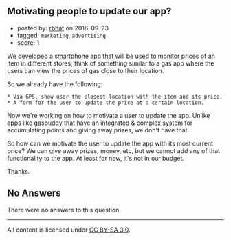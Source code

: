 ## Motivating people to update our app?

- posted by: [rbhat](https://stackexchange.com/users/2967721/rbhat) on 2016-09-23
- tagged: `marketing`, `advertising`
- score: 1

We developed a smartphone app that will be used to monitor prices of an item in different stores; think of something similar to a gas app where the users can view the prices of gas close to their location.

So we already have the following:

    * Via GPS, show user the closest location with the item and its price.
    * A form for the user to update the price at a certain location.

Now we're working on how to motivate a user to update the app. Unlike apps like gasbuddy that have an integrated & complex system for accumulating points and giving away prizes, we don't have that.

So how can we motivate the user to update the app with its most current price? We can give away prizes, money, etc, but we cannot add any of that functionality to the app. At least for now, it's not in our budget.

Thanks.

## No Answers

There were no answers to this question.


---

All content is licensed under [CC BY-SA 3.0](https://creativecommons.org/licenses/by-sa/3.0/).
